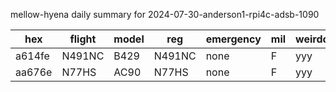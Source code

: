 mellow-hyena daily summary for 2024-07-30-anderson1-rpi4c-adsb-1090

|hex|flight|model|reg|emergency|mil|weirdo|
|--|--|--|--|--|--|--|
|a614fe|N491NC|B429|N491NC|none|F|yyy|
|aa676e|N77HS|AC90|N77HS|none|F|yyy|
